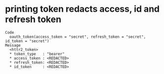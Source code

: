 # printing token redacts access, id and refresh token

    Code
      oauth_token(access_token = "secret", refresh_token = "secret", id_token = "secret")
    Message
      <httr2_token>
      * token_type   : "bearer"
      * access_token : <REDACTED>
      * refresh_token: <REDACTED>
      * id_token     : <REDACTED>

